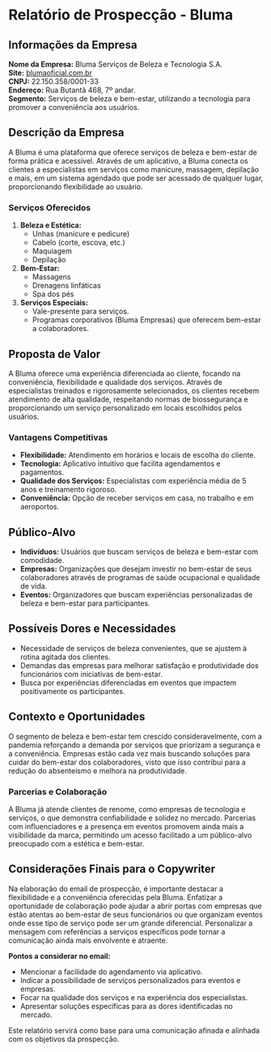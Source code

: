# Relatório de Prospecção - Bluma

## Informações da Empresa
**Nome da Empresa:** Bluma Serviços de Beleza e Tecnologia S.A.  
**Site:** [blumaoficial.com.br](http://www.blumaoficial.com.br)  
**CNPJ:** 22.150.358/0001-33  
**Endereço:** Rua Butantã 468, 7º andar.  
**Segmento:** Serviços de beleza e bem-estar, utilizando a tecnologia para promover a conveniência aos usuários.  

## Descrição da Empresa
A Bluma é uma plataforma que oferece serviços de beleza e bem-estar de forma prática e acessível. Através de um aplicativo, a Bluma conecta os clientes a especialistas em serviços como manicure, massagem, depilação e mais, em um sistema agendado que pode ser acessado de qualquer lugar, proporcionando flexibilidade ao usuário.

### Serviços Oferecidos
1. **Beleza e Estética:**
   - Unhas (manicure e pedicure)
   - Cabelo (corte, escova, etc.)
   - Maquiagem
   - Depilação
2. **Bem-Estar:**
   - Massagens
   - Drenagens linfáticas
   - Spa dos pés
3. **Serviços Especiais:**
   - Vale-presente para serviços.
   - Programas corporativos (Bluma Empresas) que oferecem bem-estar a colaboradores.

## Proposta de Valor
A Bluma oferece uma experiência diferenciada ao cliente, focando na conveniência, flexibilidade e qualidade dos serviços. Através de especialistas treinados e rigorosamente selecionados, os clientes recebem atendimento de alta qualidade, respeitando normas de biossegurança e proporcionando um serviço personalizado em locais escolhidos pelos usuários.

### Vantagens Competitivas
- **Flexibilidade:** Atendimento em horários e locais de escolha do cliente.
- **Tecnologia:** Aplicativo intuitivo que facilita agendamentos e pagamentos.
- **Qualidade dos Serviços:** Especialistas com experiência média de 5 anos e treinamento rigoroso.
- **Conveniência:** Opção de receber serviços em casa, no trabalho e em aeroportos.
  
## Público-Alvo
- **Indivíduos:** Usuários que buscam serviços de beleza e bem-estar com comodidade.
- **Empresas:** Organizações que desejam investir no bem-estar de seus colaboradores através de programas de saúde ocupacional e qualidade de vida.
- **Eventos:** Organizadores que buscam experiências personalizadas de beleza e bem-estar para participantes.

## Possíveis Dores e Necessidades
- Necessidade de serviços de beleza convenientes, que se ajustem à rotina agitada dos clientes.
- Demandas das empresas para melhorar satisfação e produtividade dos funcionários com iniciativas de bem-estar.
- Busca por experiências diferenciadas em eventos que impactem positivamente os participantes.

## Contexto e Oportunidades
O segmento de beleza e bem-estar tem crescido consideravelmente, com a pandemia reforçando a demanda por serviços que priorizam a segurança e a conveniência. Empresas estão cada vez mais buscando soluções para cuidar do bem-estar dos colaboradores, visto que isso contribui para a redução do absenteísmo e melhora na produtividade. 

### Parcerias e Colaboração
A Bluma já atende clientes de renome, como empresas de tecnologia e serviços, o que demonstra confiabilidade e solidez no mercado. Parcerias com influenciadores e a presença em eventos promovem ainda mais a visibilidade da marca, permitindo um acesso facilitado a um público-alvo preocupado com a estética e bem-estar.

## Considerações Finais para o Copywriter
Na elaboração do email de prospecção, é importante destacar a flexibilidade e a conveniência oferecidas pela Bluma. Enfatizar a oportunidade de colaboração pode ajudar a abrir portas com empresas que estão atentas ao bem-estar de seus funcionários ou que organizam eventos onde esse tipo de serviço pode ser um grande diferencial. Personalizar a mensagem com referências a serviços específicos pode tornar a comunicação ainda mais envolvente e atraente. 

**Pontos a considerar no email:**
- Mencionar a facilidade do agendamento via aplicativo.
- Indicar a possibilidade de serviços personalizados para eventos e empresas.
- Focar na qualidade dos serviços e na experiência dos especialistas.
- Apresentar soluções específicas para as dores identificadas no mercado.

Este relatório servirá como base para uma comunicação afinada e alinhada com os objetivos da prospecção.